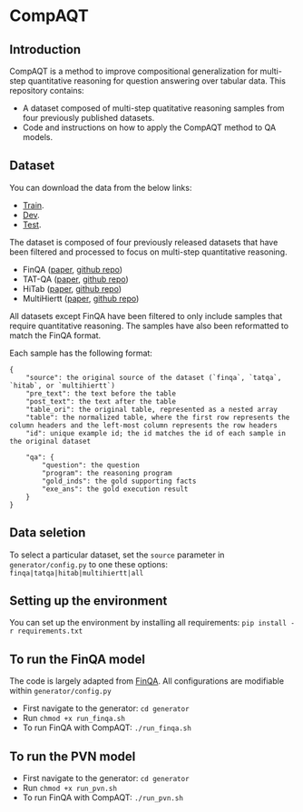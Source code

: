 # CompAQT

## Introduction
CompAQT is a method to improve compositional generalization for multi-step quantitative reasoning for question answering over tabular data. This repository contains:
* A dataset composed of multi-step quatitative reasoning samples from four previously published datasets.
* Code and instructions on how to apply the CompAQT method to QA models.

## Dataset
You can download the data from the below links:
* [Train](https://drive.google.com/file/d/1VpiJyhndc-RzjBHRbG2xZTVOFrrPLmLg/view?usp=sharing).
* [Dev](https://drive.google.com/file/d/1DCitTop_SKVPgq5fekF8VtYWOR07UB3J/view?usp=sharing).
* [Test](https://drive.google.com/file/d/1gL4AzItN69WbsoycvmfIi_hHUoiiv3pX/view?usp=sharing).

The dataset is composed of four previously released datasets that have been filtered and processed to focus on multi-step quantitative reasoning.
* FinQA ([paper](https://aclanthology.org/2021.emnlp-main.300/), [github repo](https://github.com/czyssrs/finqa))
* TAT-QA ([paper](https://aclanthology.org/2021.acl-long.254.pdf), [github repo](https://github.com/NExTplusplus/TAT-QA))
* HiTab ([paper](https://arxiv.org/abs/2108.06712), [github repo](https://github.com/microsoft/HiTab))
* MultiHiertt ([paper](https://github.com/psunlpgroup/MultiHiertt), [github repo](https://aclanthology.org/2022.acl-long.454/))

All datasets except FinQA have been filtered to only include samples that require quantitative reasoning. The samples have also been reformatted to match the FinQA format. 

Each sample has the following format:
```
{
    "source": the original source of the dataset (`finqa`, `tatqa`, `hitab`, or `multihiertt`)
    "pre_text": the text before the table
    "post_text": the text after the table
    "table_ori": the original table, represented as a nested array
    "table": the normalized table, where the first row represents the column headers and the left-most column represents the row headers
    "id": unique example id; the id matches the id of each sample in the original dataset 

    "qa": {
        "question": the question
        "program": the reasoning program
        "gold_inds": the gold supporting facts
        "exe_ans": the gold execution result
    }
}
```

## Data seletion
To select a particular dataset, set the `source` parameter in `generator/config.py` to one these options: `finqa|tatqa|hitab|multihiertt|all`

## Setting up the environment
You can set up the environment by installing all requirements: `pip install -r requirements.txt`

## To run the FinQA model
The code is largely adapted from [FinQA](https://github.com/czyssrs/finqa). 
All configurations are modifiable within `generator/config.py`
* First navigate to the generator: `cd generator`
* Run `chmod +x run_finqa.sh`
* To run FinQA with CompAQT: `./run_finqa.sh`

## To run the PVN model
* First navigate to the generator: `cd generator`
* Run `chmod +x run_pvn.sh`
* To run FinQA with CompAQT: `./run_pvn.sh`
